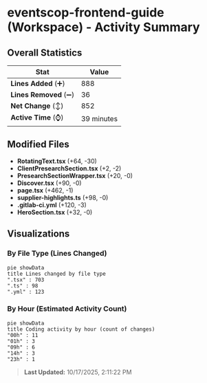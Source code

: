 # eventscop-frontend-guide (Workspace) - Activity Summary 

## Overall Statistics

| Stat                   | Value                                                             |
| ---------------------- | ----------------------------------------------------------------- |
| **Lines Added** (➕)   | 888                                          |
| **Lines Removed** (➖) | 36                                        |
| **Net Change** (↕)    | 852                |
| **Active Time** (⌚)   | 39 minutes |


## Modified Files
- **RotatingText.tsx** (+64, -30)
- **ClientPresearchSection.tsx** (+2, -2)
- **PresearchSectionWrapper.tsx** (+20, -0)
- **Discover.tsx** (+90, -0)
- **page.tsx** (+462, -1)
- **supplier-highlights.ts** (+98, -0)
- **.gitlab-ci.yml** (+120, -3)
- **HeroSection.tsx** (+32, -0)

## Visualizations

### By File Type (Lines Changed)

```mermaid
pie showData
title Lines changed by file type
".tsx" : 703
".ts" : 98
".yml" : 123
```

### By Hour (Estimated Activity Count)

```mermaid
pie showData
title Coding activity by hour (count of changes)
"00h" : 11
"01h" : 3
"09h" : 6
"14h" : 3
"23h" : 1
```


> **Last Updated:** 10/17/2025, 2:11:22 PM